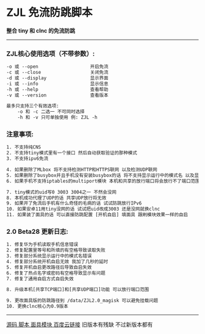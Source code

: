 # ZJL 免流防跳脚本
**整合 tiny 和 clnc 的免流防跳**

****
### ZJL核心使用选项（不带参数）:

```txt
-o 或 --open                   开启免流
-c 或 --close                  关闭免流
-d 或 --display                显示界面
-i 或 --info                   显示信息
-h 或 --help                   查看帮助
-v 或 --version                查看版本

最多只支持三个有效选项:
	-o 和 -c 二选一 不可同时选择
	-h 和 -v 只可单独使用 例: ZJL -h
```

### 注意事项:
```txt
1. 不支持纯CNS
2. 不支持tiny模式里有一个接口 然后自动获取验证的那种模式
3. 不支持ipv6免流

4. 如果删除了MLbox 将不支持检测HTTP和HTTPS联网 以及检测UDP联网
5. 如果删除了busybox并且手机没有安装busybox的话 将不支持显示运行中的模式名 以及显示已用流量
6. 如果手机不支持iptables的multiport模块 本机和共享的放行端口将会放行不了端口范围

7. tiny模式的uid写0 3003 3004之一 不然会没网
8. 本机成功代理了UDP的话 共享UDP放行将无效
9. 如果开了免流后手机有什么奇怪的毛病的话 试试防跳放行IPv6
10. 如果安卓11用tiny没网的话 试试把uid改成3003 还是没网就换clnc
11. 如果装了面具的话 可以直接防跳配置 [开机自启] 填面具 跟刷模块效果一样的自启
```

### 2.0 Beta28 更新日志:
```txt
1. 修复华为手机读取手机信息错误
2. 修复配置里等号和所填的有空格导致读取失败
3. 修复部分系统显示运行中的模式名错误
4. 修复部分系统开机自启无效 我加了几秒的延时
5. 修复开机自启更改路径后导致自启失效
6. 修复了热点名字或密码有空格导致显示有问题
7. 修复了通用自启方式自启失效

8. 升级本机[共享TCP端口]和[共享UDP端口]功能 可以放行端口范围

9. 更改面具版的防跳路径到 /data/ZJL2.0_magisk 可以避免挂载问题
10. 更换clnc核心为0.9版本
```

****

[源码 脚本 面具模块 百度云链接](https://pan.baidu.com/s/1k-GrWbXCVlpLhC7y8IIUog "ZJL") 
旧版本有残缺 不过新版本都有
